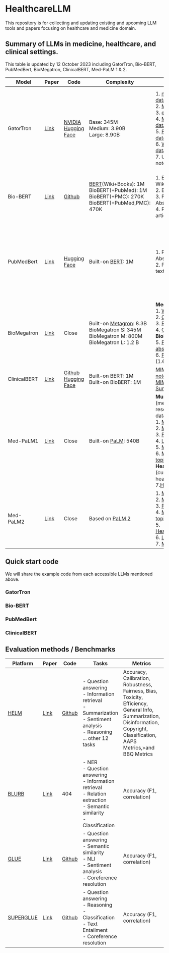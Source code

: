 # HealthcareLLM
This repository is for collecting and updating existing and upcoming LLM tools and papers focusing on healthcare and medicine domain.

## Summary of LLMs in medicine, healthcare, and clinical settings. 
This table is updated by 12 October 2023 including GatorTron, Bio-BERT, PubMedBert, BioMegatron, ClinicalBERT, Med-PaLM 1 & 2.


  | Model | Paper | Code | Complexity | Data | Tasks |
  |---|---|---|---|---|---|
  | GatorTron | [Link](https://doi.org/10.1038/s41746-022-00742-2)  | [NVIDIA](https://catalog.ngc.nvidia.com/orgs/nvidia/teams/clara/models/gatortron_og) <br />[Hugging Face](https://huggingface.co/UFNLP/gatortron-base) | Base: 345M <br />Medium: 3.90B <br />Large: 8.90B | 1. [n2c2 NLP datasets](https://portal.dbmi.hms.harvard.edu/projects/n2c2-nlp/)  <br />2. [MedNLI dataset](https://physionet.org/content/mednli/1.0.0/)  <br />3. [emrQA dataset](https://github.com/panushri25/emrQA#download-dataset)  <br />4. [MIMIC III dataset](https://physionet.org/content/mimiciii/1.4/)  <br />5. [PubMed dataset](https://www.ncbi.nlm.nih.gov/pmc/tools/openftlist/)  <br />6. [Wikipedia dataset](https://dumps.wikimedia.org/enwiki/latest/enwiki-latest-pages-articles.xml.bz2)  <br />7. UF clinical notes (Close) | - Concept extraction <br />- Relation extraction <br />- Semantic textual similarity <br />- Natural language inference (NLI) <br />- Question answering  |
  | Bio-BERT  | [Link](https://doi.org/10.1093/bioinformatics/btz682)  | [Github](https://github.com/dmis-lab/biobert)  | [BERT](https://www.aclweb.org/anthology/N19-1423)(Wiki+Books): 1M <br />BioBERT(+PubMed): 1M <br />BioBERT(+PMC): 270K <br />BioBERT(+PubMed,PMC): 470K | 1. English Wikipedia <br />2. BooksCorpus <br />3. PubMed Abstracts <br />4. PMC Full-text articles  | - Name Entity Recognition (NER) <br />- Relation Extraction <br />- Question answering |
  | PubMedBert  | [Link](https://arxiv.org/abs/2007.15779)  | [Hugging Face](https://huggingface.co/microsoft/BiomedNLP-PubMedBERT-base-uncased-abstract-fulltext)  | Built-on [BERT](https://www.aclweb.org/anthology/N19-1423): 1M  | 1. PubMed Abstracts <br />2. PubMed Full-text | - NER <br />- Information extraction <br />- Relation extraction <br />- Semantic similarity <br />- Document classification <br />- Question answering  |
  | BioMegatron  | [Link](https://arxiv.org/pdf/2010.06060.pdf)  | Close  | Built-on [Metagron](https://doi.org/10.48550/arXiv.1909.08053): 8.3B <br />BioMegatron S: 345M <br />BioMegatron M: 800M <br />BioMegatron L: 1.2 B | **Megatron**: <br />1. [Wikipedia](https://arxiv.org/abs/1810.04805) <br />2. [CC-Stories](http://arxiv.org/abs/1806.02847) <br />3. [RealNews](http://arxiv.org/abs/1905.12616) <br />4. [OpenWebtext](https://openai.com/blog/better-language-models/) <br />**BioMegatron**: <br />5. [PubMed abstract](www.ncbi.nlm.nih.gov/pubmed) (4.5B) <br />6. [PMC full-text](www.ncbi.nlm.nih.gov/pubmed) (1.6B) | - NER <br />- Relation Extraction <br />- Question answering |
  | ClinicalBERT  | [Link](https://arxiv.org/pdf/1904.03323.pdf)  | [Github](https://github.com/EmilyAlsentzer/clinicalBERT) <br /> [Hugging Face](https://huggingface.co/emilyalsentzer/Bio_ClinicalBER)  | Built-on BERT: 1M <br />Built-on BioBERT: 1M | [MIMIC all Clinical notes](https://physionet.org/content/mimic-iv-note/2.2/) <br />[MIMIC Discharge Summary](https://physionet.org/content/mimic-iv-note/2.2/) | - NER <br />- Concept extraction <br />- NLI |
  | Med-PaLM1 | [Link](https://doi.org/10.1038/s41586-023-06291-2)  | Close | Built-on [PaLM](https://doi.org/10.48550/arXiv.2204.02311): 540B | **MultiMedQA:** <br />(medical exams & research datasets) <br />1. [MedQA](https://www.nature.com/articles/s41586-023-06291-2#ref-CR3) <br />2. [MedMCQA](https://www.nature.com/articles/s41586-023-06291-2#ref-CR4) <br />3. [PubMedQA](https://www.nature.com/articles/s41586-023-06291-2#ref-CR5) <br />4. [LiveQA](https://www.nature.com/articles/s41586-023-06291-2#ref-CR13) <br />5. [MedicationQA](https://www.nature.com/articles/s41586-023-06291-2#ref-CR14) <br />6. [MMLU clinical topics](https://www.nature.com/articles/s41586-023-06291-2#ref-CR6)<br /> **HealthSearchQA** <br />(curated searched health queries) <br />7.[HealthSearchQA](https://static-content.springer.com/esm/art%3A10.1038%2Fs41586-023-06291-2/MediaObjects/41586_2023_6291_MOESM6_ESM.xlsx) | Question answering  |
  | Med-PaLM2  | [Link](https://arxiv.org/pdf/2305.09617.pdf)  | Close  | Based on [PaLM 2](https://ai.google/static/documents/palm2techreport.pdf) | 1. [MedQA](https://www.nature.com/articles/s41586-023-06291-2#ref-CR3) <br />2. [MedMCQA](https://www.nature.com/articles/s41586-023-06291-2#ref-CR4) <br />3. [PubMedQA](https://www.nature.com/articles/s41586-023-06291-2#ref-CR5) <br />4. [MMLU clinical topics](https://www.nature.com/articles/s41586-023-06291-2#ref-CR6) <br />5. [HealthSearchQA](https://static-content.springer.com/esm/art%3A10.1038%2Fs41586-023-06291-2/MediaObjects/41586_2023_6291_MOESM6_ESM.xlsx) <br />6. [LiveQA](https://lhncbc.nlm.nih.gov/LHC-publications/PDF/pub9773.pdf) <br />7. [MedicationQA](https://pubmed.ncbi.nlm.nih.gov/31437878/) | Question answering |

## Quick start code 
We will share the example code from each accessible LLMs mentioned above. 
### GatorTron

### Bio-BERT

### PubMedBert

### ClinicalBERT


## Evaluation methods / Benchmarks
  | Platform | Paper | Code | Tasks | Metrics | Datasets |
  |---|---|---|---|---|---|
  | [HELM](https://crfm.stanford.edu/helm/latest/) | [Link](https://arxiv.org/pdf/2211.09110.pdf) | [Github](https://github.com/stanford-crfm/helm) | - Question answering <br />- Information retrieval <br />- Summarization <br />- Sentiment analysis <br />- Reasoning <br />... other 12 tasks | Accuracy, Calibration, <br />Robustness, Fairness, Bias, <br />Toxicity, Efficiency, General Info,  <br />Summarization, Disinformation,  <br />Copyright, Classification, <br />AAPS Metrics,>and BBQ Metrics | [Download Page](https://crfm.stanford.edu/helm/latest/?scenarios=1) |
  | [BLURB](https://microsoft.github.io/BLURB/) | [Link](https://arxiv.org/abs/2007.15779) | 404 | - NER <br />- Question answering <br />- Information retrieval <br />- Relation extraction <br />- Semantic similarity <br />- Classification | Accuracy (F1, correlation) | [Download Page](https://microsoft.github.io/BLURB/tasks.html) |
  | [GLUE](https://gluebenchmark.com/) | [Link](https://openreview.net/pdf?id=rJ4km2R5t7) | [Github](https://github.com/nyu-mll/GLUE-baselines) | - Question answering <br />- Semantic similarity <br />- NLI <br />- Sentiment analysis <br />- Coreference resolution | Accuracy (F1, correlation) | [Download Page](https://gluebenchmark.com/tasks) |
  | [SUPERGLUE](https://super.gluebenchmark.com/) | [Link](https://arxiv.org/abs/1905.00537) | [Github](https://github.com/nyu-mll/jiant) | - Question answering <br />- Reasoning <br />- Classification <br />- Text Entailment <br />- Coreference resolution | Accuracy (F1, correlation) | [Download Page](https://super.gluebenchmark.com/tasks) |
